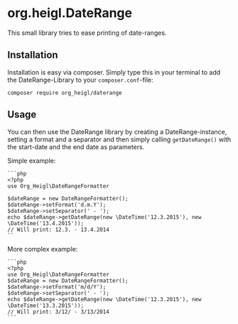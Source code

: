 # org.heigl.DateRange

This small library tries to ease printing of date-ranges.

## Installation

Installation is easy via composer. Simply type this in your terminal to add the
DateRange-Library to your ```composer.conf```-file:

    composer require org_heigl/daterange


## Usage

You can then use the DateRange library by creating a DateRange-instance,
setting a format and a separator and then simply calling ```getDateRange()```
with the start-date and the end date as parameters.

Simple example:

    ```php
    <?php
    use Org_Heigl\DateRangeFormatter

    $dateRange = new DateRangeFormatter();
    $dateRange->setFormat('d.m.Y');
    $dateRange->setSeparator(' - ');
    echo $dateRange->getDateRange(new \DateTime('12.3.2015'), new \DateTime('13.4.2015'));
    // Will print: 12.3. - 13.4.2014
    ``

More complex example:

    ```php
    <?php
    use Org_Heigl\DateRangeFormatter
    $dateRange = new DateRangeFormatter();
    $dateRange->setFormat('m/d/Y');
    $dateRange->setSeparator(' - ');
    echo $dateRange->getDateRange(new \DateTime('12.3.2015'), new \DateTime('13.3.2015'));
    // Will print: 3/12/ - 3/13/2014
    ```
